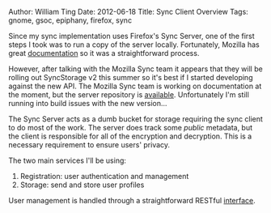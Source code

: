 Author: William Ting
Date: 2012-06-18
Title: Sync Client Overview
Tags: gnome, gsoc, epiphany, firefox, sync

Since my sync implementation uses Firefox's Sync Server, one of the first steps I took was to run a copy of the server locally. Fortunately, Mozilla has great [documentation][ff-doc] so it was a straightforward process.

However, after talking with the Mozilla Sync team it appears that they will be rolling out SyncStorage v2 this summer so it's best if I started developing against the new API. The Mozilla Sync team is working on documentation at the moment, but the server repository is [available][ff-v2]. Unfortunately I'm still running into build issues with the new version...

The Sync Server acts as a dumb bucket for storage requiring the sync client to do most of the work. The server does track some *public* metadata, but the client is responsible for all of the encryption and decryption. This is a necessary requirement to ensure users' privacy.

The two main services I'll be using:

1. Registration: user authentication and management
2. Storage: send and store user profiles

User management is handled through a straightforward RESTful [interface][ff-reg-api].

[ff-doc]: http://docs.services.mozilla.com/index.html
[ff-v2]: https://github.com/mozilla-services/server-syncstorage
[ff-reg-api]: http://localhost:5000/user/1.0/ancientpc
